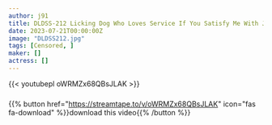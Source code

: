 ```yaml
---
author: j91
title: DLDSS-212 Licking Dog Who Loves Service If You Satisfy Me With Just Cunnilingus, I’ll Make You A Masochistic Man’s Pet Ayaka Tomoda
date: 2023-07-21T00:00:00Z
image: "DLDSS212.jpg"
tags: [Censored, ]
maker: []
actress: []
---
```



{{< youtubepl oWRMZx68QBsJLAK >}}
###

{{% button href="https://streamtape.to/v/oWRMZx68QBsJLAK" icon="fas fa-download" %}}download this video{{% /button %}}
